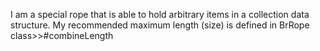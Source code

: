 I am a special rope that is able to hold arbitrary items in a collection data structure.
My recommended maximum length (size) is defined in BrRope class>>#combineLength